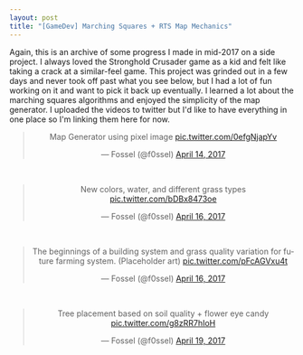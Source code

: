 ```yaml
---
layout: post
title: "[GameDev] Marching Squares + RTS Map Mechanics"
---
```


Again, this is an archive of some progress I made in mid-2017 on a side project. I always loved the Stronghold Crusader game as a kid and felt like taking a crack at a similar-feel game. This project was grinded out in a few days and never took off past what you see below, but I had a lot of fun working on it and want to pick it back up eventually. I learned a lot about the marching squares algorithms and enjoyed the simplicity of the map generator. I uploaded the videos to twitter but I'd like to have everything in one place so I'm linking them here for now.


<center>
<blockquote class="twitter-tweet" data-lang="en"><p lang="en" dir="ltr">Map Generator using pixel image <a href="https://t.co/0efgNjapYv">pic.twitter.com/0efgNjapYv</a></p>&mdash; Fossel (@f0ssel) <a href="https://twitter.com/f0ssel/status/853009007438639106?ref_src=twsrc%5Etfw">April 14, 2017</a></blockquote>
<script async src="https://platform.twitter.com/widgets.js" charset="utf-8"></script>
<br>
<blockquote class="twitter-tweet" data-lang="en"><p lang="en" dir="ltr">New colors, water, and different grass types <a href="https://t.co/bDBx8473oe">pic.twitter.com/bDBx8473oe</a></p>&mdash; Fossel (@f0ssel) <a href="https://twitter.com/f0ssel/status/853439423555481601?ref_src=twsrc%5Etfw">April 16, 2017</a></blockquote>
<script async src="https://platform.twitter.com/widgets.js" charset="utf-8"></script>
<br>
<blockquote class="twitter-tweet" data-lang="en"><p lang="en" dir="ltr">The beginnings of a building system and grass quality variation for future farming system. (Placeholder art) <a href="https://t.co/pFcAGVxu4t">pic.twitter.com/pFcAGVxu4t</a></p>&mdash; Fossel (@f0ssel) <a href="https://twitter.com/f0ssel/status/853462409385848832?ref_src=twsrc%5Etfw">April 16, 2017</a></blockquote>
<script async src="https://platform.twitter.com/widgets.js" charset="utf-8"></script>
<br>
<blockquote class="twitter-tweet" data-lang="en"><p lang="en" dir="ltr">Tree placement based on soil quality + flower eye candy <a href="https://t.co/g8zRR7hIoH">pic.twitter.com/g8zRR7hIoH</a></p>&mdash; Fossel (@f0ssel) <a href="https://twitter.com/f0ssel/status/854535526707232768?ref_src=twsrc%5Etfw">April 19, 2017</a></blockquote>
<script async src="https://platform.twitter.com/widgets.js" charset="utf-8"></script>
</center>